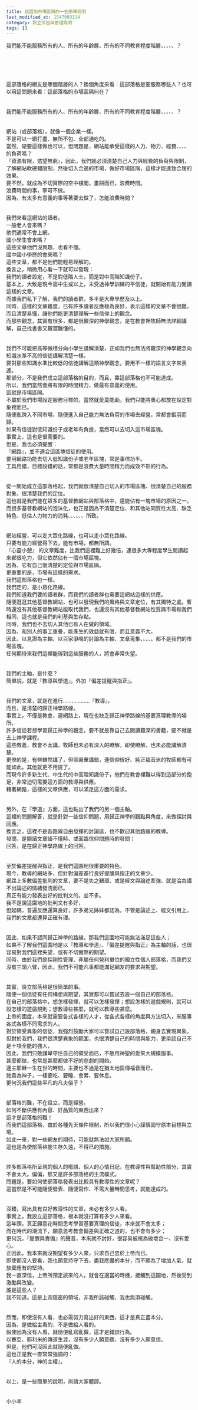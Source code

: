 ```yaml
---
title: 這園地市場區隔的一些簡單說明
last_modified_at: 1547993134
category: 設立宗旨與管理說明
tags: []
---
```


<p>我們能不能服務所有的人、所有的年齡層、所有的不同教育程度階層、、、、、？<br/><br/><!--more--><br/><br/><br/><br/>這部落格的網友是哪個階層的人？換個角度來看：這部落格是要服務哪些人？也可以用這問題來看：這部落格的市場區隔何在？ <br/><br/><br/>我們能不能服務所有的人、所有的年齡層、所有的不同教育程度階層、、、、、？<br/><br/><br/>網站（或部落格），就像一個企業一樣。<br/>不是可以一網打盡、無所不包、全部通吃的。<br/>當然，硬要這樣做也可以，但問題是，網站能承受這樣的人力、物力、經費、、、、的負荷嗎？<br/>『資源有限，慾望無窮』，因此，我們就必須清楚自己人力與經費的負荷與限制，了解網站軟硬體限制，然後切入合適的市場，做好市場區隔，這樣才能達致合理的效果。<br/>要不然，就成為不切實際的空中樓閣，畫餅而已，浪費時間。<br/>浪費時間的事，寧可不做。<br/>因為，有太多有意義的事等著要去做了，怎能浪費時間？<br/><br/><br/>我們來看這網站的讀者。<br/>一般老人會來嗎？<br/>他們通常不會上網。<br/>國小學生會來嗎？<br/>這些文章他們沒興趣，也看不懂。<br/>國中國小學歷的會來嗎？<br/>這些文章，都不是他們能輕易理解的。<br/>換言之，稍微用心看一下就可以發現：<br/>我們的讀者設定，不是對低階人士，而是對中高階知識份子。<br/>基本上，大致是現今高中生或以上，未受過神學訓練的平信徒，就開始有能力閱讀這樣的文章。<br/>而據我們私下了解，我們的讀者群，多半是大專學歷及以上。<br/>同時，這樣的文章難度，已有許多讀者反應極為良好，表示這樣的文章不會很難，而且清楚易懂，讓他們能更清楚理解一些信仰上的觀念。<br/>而那些觀念，其實有很多，都是很艱深的神學觀念，是在教會裡牧師無法詳細講解，自己找書書又艱澀難懂的。<br/><br/><br/>我們不可能把高等微積分向小學生講解清楚，正如我們也無法將艱深的神學觀念向知識水準不高的信徒講解清楚一樣。<br/>要對那些知識水準比較低的信徒講解這類神學觀念，要用不一樣的語言文字來表達。<br/>那部分，不是我們成立這部落格的目的，而且，靠這部落格也不可能達成。<br/>所以，我們當然會將有限的時間精力，做最有意義的使用。<br/>這就是市場區隔。<br/>不屬於我們市場設定服務目標的，當然就愛莫能助。我們只能將重心都放在設定對象裡而已。<br/>隨便亂跨入不同市場、隨便進入自己能力無法負荷的市場去經營，常都會鍛羽而歸。<br/>如果有信徒對低知識份子或老年有負擔，當然可以去切入這市場區塊。<br/>事實上，這也是很需要的。<br/>但是，我也必須提醒：<br/>『網路』，並不適合這區塊信徒的使用。<br/>要用網路功能去切入低知識份子或老年區塊，常是事倍功半。<br/>工具用錯，目標設錯的話，常都是浪費大量時間精力而成效不彰的行為。<br/><br/><br/>從一開始成立這部落格起，我們就很清楚自己切入的市場區塊、很清楚自己的服務對象、很清楚我們的定位。<br/>這也就是我們能在眾多的基督教網站與部落格中，還能佔有一塊市場的原因之一。<br/>而很多基督教網站的泡沫化，也正是因為不清楚定位、和其他站同質性太高、缺乏特色、低估人力物力的消耗、、、、、、所致。<br/><br/><br/>網站經營，可以走大眾化路線，也可以走小眾化路線。<br/>只要有能力經營得下去，能有市場，都無所謂。<br/>『心靈小憩』  的文章難度，比我們這裡難上好幾倍，連很多大專程度學生閱讀起來都很吃力，但它依然佔有一個市場區塊。<br/>因為，它有自己很清楚的定位與市場區隔。<br/>更重要的是，市場有這樣的需求。<br/>我們這部落格也一樣。<br/>我們走的，是小眾化路線。<br/>我們知道我們要的讀者群，而我們的讀者群也需要這網站這樣的供應。<br/>隨便逛逛其他基督教網站，也可以發現我們的風格與文章定位，有其獨特之處。暫時還沒有其他基督教網站能取代我們，也還沒有其他基督教網站性質與市場和我們相同，這也就是我們的利基與生存點。<br/>同時，我們也不去切入其他已有人在做的領域。<br/>因為，和別人的事工重疊，能產生的效益就有限，而且意義不大。<br/>因此，以見證為主軸、以百家爭鳴的討論為主軸、文章蒐集、、、、，都不是我們的市場區塊。<br/>任何期待來我們這裡能得到這些服務的人，將會非常失望。<br/><br/><br/>我們的主軸，是什麼？<br/>簡單說，就是『教導與學道』，外加『偏差提醒與指正』。<br/><br/><br/>我們的文章，就是在進行………………『教導』。<br/>而且，是清楚的歸正神學路線。<br/>事實上，不僅是教會，連網路上，現在也缺乏歸正神學路線的基要真理教導的場所。<br/>許多信徒若想學習歸正神學的觀念，要不就是靠自己去閱讀艱深的書籍，要不就是去上神學課程。<br/>這些教義，教會不太講，牧師也未必有深入的瞭解，即使瞭解，也未必能講解清楚。<br/>更慘的是，有些雖然講了，但卻嚴重講錯，連信仰很好、純正福音派的牧師都有可能如此，其他就更不用提了。<br/>而現今許多新生代、中生代的中高階知識份子，他們在教會裡難以得到這部分的飽足，非常迫切需要這方面的教導與供應。<br/>藉著網路，這樣的文章供應，可以滿足這方面的需求。<br/><br/><br/>另外，在『學道』方面，這也點出了我們的另一個主軸。<br/>這裡的問題解答，就是針對一些信仰問題，用歸正神學的觀點與角度，來做探討與回應。<br/>換言之，這裡不是各路線自由發揮的討論區，也不歡迎其他路線的教導。<br/>發問，是閱讀文章讀不懂時、或面臨信仰問題時的發問；<br/>回答，是在歸正神學路線上的回答。<br/><br/><br/>至於偏差提醒與指正，是我們這園地很重要的特色。<br/>現今，教導的網站多，但針對偏差進行良好提醒與指正的文章少。<br/>網路上多數偏差批判的文章，要不是失之艱澀、或是經文與論述牽強、就是淪為講不出論述的情緒發洩而已。<br/>真正有能力發表出好的批判文的，並不多。<br/>我不是說這園地的批判文有多好，<br/>但起碼，普遍反應還算良好，許多弟兄姊妹都認為，不管是論述上、經文引用上，我們的文章都還算正確有理。<br/><br/><br/>因此，如果不認同歸正神學的路線，那我們這園地可能無法滿足這些人；<br/>如果不了解我們這園地是以『教導和學道』、『偏差提醒與指正』為主軸的話，也很容易對我們這裡失望，或有不切實際的期望。<br/>同時，由於我們是採剛性管理、非屬任何營利單位的獨立性個人部落格，而我們又沒有三頭六臂，因此，我們不可能凡事都能滿足網友的要求與期望。<br/><br/><br/>其實，設立部落格是很簡單的事。<br/>隨便一個信徒有任何構想與期望，其實都可以嘗試去設一個自己的部落格。<br/>在自己的部落格中，想怎樣發揮，就可以怎樣發揮；想設怎樣的遊戲規則，就可以設怎樣的遊戲規則；想教導些甚麼，就可以教導些甚麼。<br/>上帝的國度，本來就需要各式各樣的人才，從各式各樣的角度與方法切入，來服事各式各樣不同需求的人。<br/>對於領受異象的信徒，我強烈鼓勵大家可以嘗試自己設部落格，親身去實現異象。<br/>但對於我們，我們很清楚異象的範圍，也很清楚自己的時間與能力，更承認自己不是十項全能的強人，<br/>因此，我們只敢謙卑守住自己的領受而已，不敢用神聖的愛來大規模服事。<br/>甚麼都做，也常是甚麼都做不好的悲劇的開始。<br/>連主耶穌一生在世的時間，主要也不過是在猶太地區傳福音而已，<br/>祂貴為神子，一樣要吃、要睡、會累、要休息。<br/>更何況我們這些平凡的凡夫俗子？<br/><br/><br/>部落格的難，不在設立，而是經營。<br/>如何不斷供應有內容、好品質的東西出來？<br/>這才是部落格的難！<br/>而我們這部落格，由於各種先天條件限制，所以我們很小心謹慎固守原本目標與立場。<br/>如此一來，對一些網友的期待，可能就無法如大家所願。<br/>這也是為使部落格能生存久遠，不得已的措施。<br/><br/><br/>許多部落格所呈現的個人的囈語、個人的心情日記，在教導性與幫助性部分，其實不會太大。偏偏，那又是許多部落格的主流模式。<br/>問題是，要如何使部落格發表出比較具有教導性的文章呢？<br/>這當然是不可能隨便發表、隨便寫作、不需大量時間思考，就能達成的。<br/><br/><br/>沒錯，寫出具有良好教導性的文章，未必有多少人看。<br/>事實上，我設立這部落格，根本就沒打算有多少人來看。<br/>這年頭，真正願意花時間思考學習基要真理的信徒，本來就不會太多；<br/>而在時代的潮流下，願意思考教會偏差與正確之道的，也不會有多少；<br/>更何況，『提醒與責備』的聲音，本來就不討好，很容易被視為破壞合一、沒有愛心。<br/>正因此，我本來就沒期望有多少人來，只求自己忠於上帝而已。<br/>即使都沒人要看，我也願意持守下去，盡我應盡的本分，而不願為了增加人氣，就放棄應有的堅持。<br/>我一直深信，上帝所預定該來的人，就會在適當的時機，接觸到這園地，然後受到激勵與改變。<br/>誰是這些人？<br/>我不知道。這是上帝隱密的領域，非我所該碰觸，我也無須碰觸。<br/><br/><br/>然而，即使沒有人看，也必需努力寫出好的東西，這才是真正盡本分。<br/>因為，是做給主看的，不是做給人看的。<br/>假使因為沒有人看，就隨便亂寫亂做，這才是錯誤行為。<br/>以賽亞、耶利米的傳道生涯，沒有多少人願意聽、沒有多少人願意信。<br/>但是，他們可沒因此就隨便亂做。<br/>這也正是我一直常常強調的：<br/>『人的本分，神的主權』。<br/><br/><br/>以上，是一些簡單的說明，尚請大家體諒。<br/><br/><br/>小小羊<br/><br/>
</p>